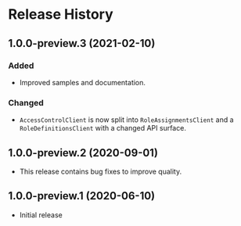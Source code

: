 # Release History

## 1.0.0-preview.3 (2021-02-10)

### Added
- Improved samples and documentation.

### Changed
- `AccessControlClient` is now split into `RoleAssignmentsClient` and a `RoleDefinitionsClient` with a changed API surface.

## 1.0.0-preview.2 (2020-09-01)
- This release contains bug fixes to improve quality.

## 1.0.0-preview.1 (2020-06-10)
- Initial release
